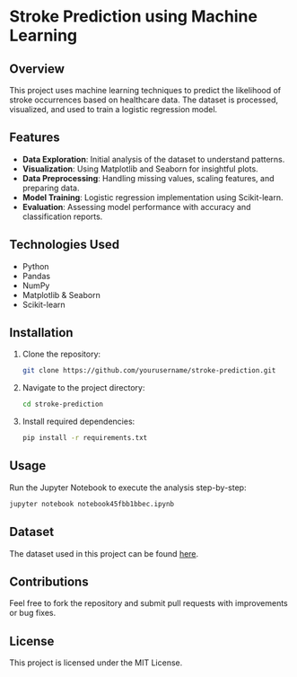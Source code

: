# Stroke Prediction using Machine Learning

## Overview
This project uses machine learning techniques to predict the likelihood of stroke occurrences based on healthcare data. The dataset is processed, visualized, and used to train a logistic regression model.

## Features
- **Data Exploration**: Initial analysis of the dataset to understand patterns.
- **Visualization**: Using Matplotlib and Seaborn for insightful plots.
- **Data Preprocessing**: Handling missing values, scaling features, and preparing data.
- **Model Training**: Logistic regression implementation using Scikit-learn.
- **Evaluation**: Assessing model performance with accuracy and classification reports.

## Technologies Used
- Python
- Pandas
- NumPy
- Matplotlib & Seaborn
- Scikit-learn

## Installation
1. Clone the repository:
   ```sh
   git clone https://github.com/yourusername/stroke-prediction.git
   ```
2. Navigate to the project directory:
   ```sh
   cd stroke-prediction
   ```
3. Install required dependencies:
   ```sh
   pip install -r requirements.txt
   ```

## Usage
Run the Jupyter Notebook to execute the analysis step-by-step:
```sh
jupyter notebook notebook45fbb1bbec.ipynb
```

## Dataset
The dataset used in this project can be found [here](https://www.kaggle.com/datasets/fedesoriano/stroke-prediction-dataset).

## Contributions
Feel free to fork the repository and submit pull requests with improvements or bug fixes.

## License
This project is licensed under the MIT License.
